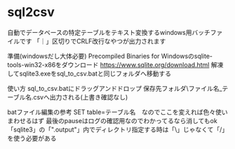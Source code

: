 # sql2csv
自動でデータベースの特定テーブルをテキスト変換するwindows用バッチファイルです
「｜」区切りでCRLF改行なやつが出力されます

準備(windowsだし大体必要)
Precompiled Binaries for Windowsのsqlite-tools-win32-x86をダウンロード
https://www.sqlite.org/download.html
解凍してsqlite3.exeをsql_to_csv.batと同じフォルダへ移動する

使い方
sql_to_csv.batにドラッグアンドドロップ
保存先フォルダ\ファイル名_テーブル名.csvへ出力される(上書き確認なし)


batファイル編集の参考
SET table=テーブル名　なのでここを変えれば色々使いまわせるはず
最後のpauseはログの確認用なのでわかってるなら消してもok
「sqlite3」の「".output"」内でディレクトリ指定する時は「\」じゃなくて「/」を使う必要がある
